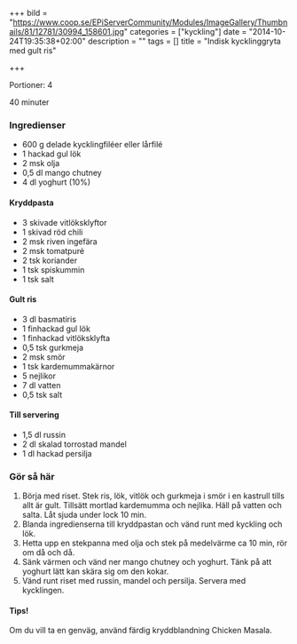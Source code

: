 +++
bild = "https://www.coop.se/EPiServerCommunity/Modules/ImageGallery/Thumbnails/81/12781/30994_158601.jpg"
categories = ["kyckling"]
date = "2014-10-24T19:35:38+02:00"
description = ""
tags = []
title = "Indisk kycklinggryta med gult ris"

+++

<span class="glyphicon glyphicon-cutlery"></span> Portioner: 4

<span class="glyphicon glyphicon-time"></span> 40 minuter

### Ingredienser

- 600 g delade kycklingfiléer eller lårfilé
- 1 hackad gul lök
- 2 msk olja
- 0,5 dl mango chutney
- 4 dl yoghurt (10%)

#### Kryddpasta

- 3 skivade vitlöksklyftor
- 1 skivad röd chili
- 2 msk riven ingefära
- 2 msk tomatpuré
- 2 tsk koriander
- 1 tsk spiskummin
- 1 tsk salt

#### Gult ris

- 3 dl basmatiris
- 1 finhackad gul lök
- 1 finhackad vitlöksklyfta
- 0,5 tsk gurkmeja
- 2 msk smör
- 1 tsk kardemummakärnor
- 5 nejlikor
- 7 dl vatten
- 0,5 tsk salt

#### Till servering

- 1,5 dl russin
- 2 dl skalad torrostad mandel
- 1 dl hackad persilja

### Gör så här
1. Börja med riset. Stek ris, lök, vitlök och gurkmeja i smör i en kastrull tills allt är gult. Tillsätt mortlad kardemumma och nejlika. Häll på vatten och salta. Låt sjuda under lock 10 min.
1. Blanda ingredienserna till kryddpastan och vänd runt med kyckling och lök.
1. Hetta upp en stekpanna med olja och stek på medelvärme ca 10 min, rör om då och då.
1. Sänk värmen och vänd ner mango chutney och yoghurt. Tänk på att yoghurt lätt kan skära sig om den kokar.
1. Vänd runt riset med russin, mandel och persilja. Servera med kycklingen.

#### Tips!
Om du vill ta en genväg, använd färdig kryddblandning Chicken Masala.

